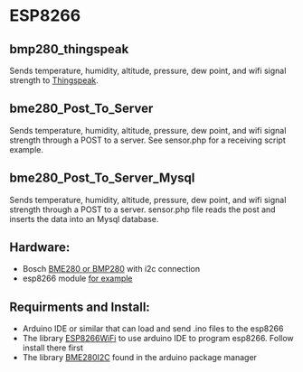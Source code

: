 ESP8266
=============
## bmp280_thingspeak

Sends temperature, humidity, altitude, pressure, dew point, and wifi signal strength to [Thingspeak](https://thingspeak.com/).  

## bme280_Post_To_Server

Sends temperature, humidity, altitude, pressure, dew point, and wifi signal strength through a POST to a server. See sensor.php for a receiving script example.

## bme280_Post_To_Server_Mysql

Sends temperature, humidity, altitude, pressure, dew point, and wifi signal strength through a POST to a server. sensor.php file reads the post and inserts the data into an Mysql database.

## Hardware:

* Bosch [BME280 or BMP280](https://www.amazon.com/dp/B0118XCKTG/ref=cm_sw_r_tw_dp_x_5feozbVBZTRCQ) with i2c connection
* esp8266 module [for example](https://www.amazon.com/dp/B01IK9GEQG/ref=cm_sw_r_tw_dp_x_DieozbD29KNYZ)

## Requirments and Install:

* Arduino IDE or similar that can load and send .ino files to the esp8266
* The library [ESP8266WiFi](https://github.com/esp8266/Arduino) to use arduino IDE to program esp8266. Follow install there first
* The library [BME280I2C](https://github.com/finitespace/BME280) found in the arduino package manager
